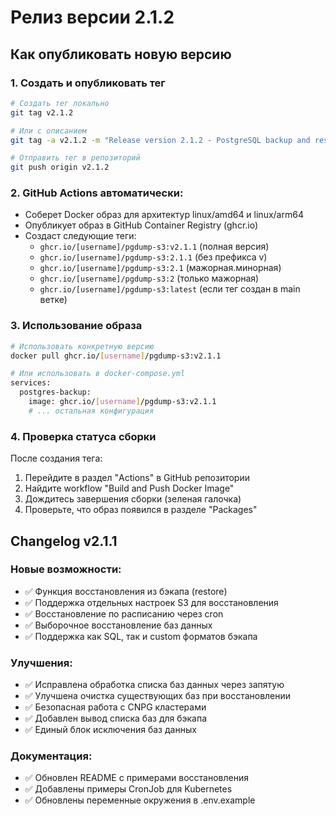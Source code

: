 # Релиз версии 2.1.2

## Как опубликовать новую версию

### 1. Создать и опубликовать тег

```bash
# Создать тег локально
git tag v2.1.2

# Или с описанием
git tag -a v2.1.2 -m "Release version 2.1.2 - PostgreSQL backup and restore tool"

# Отправить тег в репозиторий
git push origin v2.1.2
```

### 2. GitHub Actions автоматически:
- Соберет Docker образ для архитектур linux/amd64 и linux/arm64
- Опубликует образ в GitHub Container Registry (ghcr.io)
- Создаст следующие теги:
  - `ghcr.io/[username]/pgdump-s3:v2.1.1` (полная версия)
  - `ghcr.io/[username]/pgdump-s3:2.1.1` (без префикса v)
  - `ghcr.io/[username]/pgdump-s3:2.1` (мажорная.минорная)
  - `ghcr.io/[username]/pgdump-s3:2` (только мажорная)
  - `ghcr.io/[username]/pgdump-s3:latest` (если тег создан в main ветке)

### 3. Использование образа

```bash
# Использовать конкретную версию
docker pull ghcr.io/[username]/pgdump-s3:v2.1.1

# Или использовать в docker-compose.yml
services:
  postgres-backup:
    image: ghcr.io/[username]/pgdump-s3:v2.1.1
    # ... остальная конфигурация
```

### 4. Проверка статуса сборки

После создания тега:
1. Перейдите в раздел "Actions" в GitHub репозитории
2. Найдите workflow "Build and Push Docker Image"
3. Дождитесь завершения сборки (зеленая галочка)
4. Проверьте, что образ появился в разделе "Packages"

## Changelog v2.1.1

### Новые возможности:
- ✅ Функция восстановления из бэкапа (restore)
- ✅ Поддержка отдельных настроек S3 для восстановления
- ✅ Восстановление по расписанию через cron
- ✅ Выборочное восстановление баз данных
- ✅ Поддержка как SQL, так и custom форматов бэкапа

### Улучшения:
- ✅ Исправлена обработка списка баз данных через запятую
- ✅ Улучшена очистка существующих баз при восстановлении
- ✅ Безопасная работа с CNPG кластерами
- ✅ Добавлен вывод списка баз для бэкапа
- ✅ Единый блок исключения баз данных

### Документация:
- ✅ Обновлен README с примерами восстановления
- ✅ Добавлены примеры CronJob для Kubernetes
- ✅ Обновлены переменные окружения в .env.example
